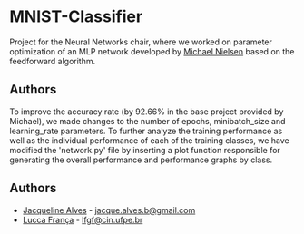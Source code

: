 # MNIST-Classifier

Project for the Neural Networks chair, where we worked on parameter optimization of an MLP network developed by [Michael Nielsen](https://github.com/MichalDanielDobrzanski/DeepLearningPython35) based on the feedforward algorithm.

## Authors

To improve the accuracy rate (by 92.66% in the base project provided by Michael), we made changes to the number of epochs, minibatch_size and learning_rate parameters. To further analyze the training performance as well as the individual performance of each of the training classes, we have modified the 'network.py' file by inserting a plot function responsible for generating the overall performance and performance graphs by class.

## Authors

- [Jacqueline Alves](https://github.com/jacquealvesb) - jacque.alves.b@gmail.com
- [Lucca França](https://github.com/luccafgf) - lfgf@cin.ufpe.br
